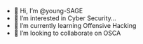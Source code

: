 - 👋 Hi, I’m @young-SAGE
- 👀 I’m interested in Cyber Security...
- 🌱 I’m currently learning Offensive Hacking
- 💞️ I’m looking to collaborate on OSCA

<!---
young-SAGE/young-SAGE is a ✨ special ✨ repository because its `README.md` (this file) appears on your GitHub profile.
You can click the Preview link to take a look at your changes.
--->
